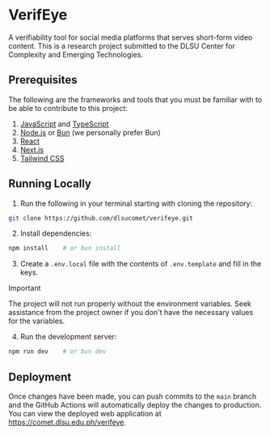 # VerifEye
A verifiability tool for social media platforms that serves short-form video content. This is a research project submitted to the DLSU Center for Complexity and Emerging Technologies.

## Prerequisites
The following are the frameworks and tools that you must be familiar with to be able to contribute to this project:
1. [JavaScript](https://developer.mozilla.org/en-US/docs/Web/JavaScript/Reference) and [TypeScript](https://www.typescriptlang.org/docs/handbook/intro.html)
2. [Node.js](https://nodejs.org/en/download/) or [Bun](https://bun.sh/) (we personally prefer Bun)
3. [React](https://react.dev/learn)
4. [Next.js](https://nextjs.org/learn)
5. [Tailwind CSS](https://tailwindcss.com/docs)

## Running Locally
1. Run the following in your terminal starting with cloning the repository:
```bash
git clone https://github.com/dlsucomet/verifeye.git
```
2. Install dependencies:
```bash
npm install    # or bun install
```
3. Create a `.env.local` file with the contents of `.env.template` and fill in the keys.

> [!IMPORTANT]
> The project will not run properly without the environment variables. Seek assistance from the project owner if you don't have the necessary values for the variables.

4. Run the development server:
```bash
npm run dev    # or bun dev
```

## Deployment
Once changes have been made, you can push commits to the `main` branch and the GitHub Actions will automatically deploy the changes to production. You can view the deployed web application at https://comet.dlsu.edu.ph/verifeye.